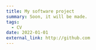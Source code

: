 ```yaml
---
title: My software project
summary: Soon, it will be made.
tags:
  - CV
date: 2022-01-01
external_link: http://github.com
---
```

